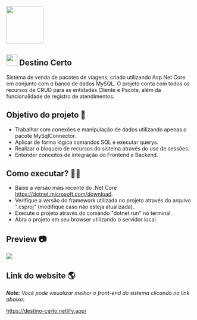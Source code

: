 <img height="100px" src="https://github.com/rafael-vaz/login-session-crud-asp.net-core-mvc/blob/main/projeto-destino-certo/wwwroot/img/logo.png?raw=true">

## <img height="30px" src="https://github.com/rafael-vaz/login-session-crud-asp.net-core-mvc/blob/main/projeto-destino-certo/wwwroot/img/icone.png?raw=true">  Destino Certo

Sistema de venda de pacotes de viagens, criado utilizando Asp.Net Core em conjunto com o banco de dados MySQL. O projeto conta com todos os recursos de CRUD para as entidades Cliente e Pacote, além da funcionalidade de registro de atendimentos.

## Objetivo do projeto :rocket:

- Trabalhar com conexões e manipulação de dados utilizando apenas o pacote MySqlConnector.
- Aplicar de forma lógica comandos SQL e executar querys.
- Realizar o bloqueio de recursos do sistema através do uso de sessões.
- Entender conceitos de integração do Frontend e Backend.

## Como executar? 🧑‍🔧

- Baixe a versão mais recente do .Net Core https://dotnet.microsoft.com/download.
- Verifique a versão do framework utilizada no projeto através do arquivo ".csproj" (modifique caso não esteja atualizada).
- Execute o projeto através do comando "dotnet run" no terminal.
- Abra o projeto em seu browser utilizando o servidor local.

## Preview :camera:

<img src="https://lh3.googleusercontent.com/jEuvef5z_YLyjaCHLZbYWdjGJ8npQ2R9adKB2d9vnc-9ltBv1NlBpBagtyuQKlY5RteQRTnAv7guR80w7-SVwZr1lrj6FnhHJlkhhAP88867KWQT75vRekoEYqcTtoGCJAAFv2CK_lZsnfJEALLPS6gwuVY3mY6GLBHSc31br_TQ2HX9uOkFxWWABNuxJckanwooAWBcEF4GIZeyHEQNGHooTqRxfEznb2w8nmDIYV6VKsIREYIqbWkSihFLUluxlNZn30Md30VFjJFtCtCDv_mO7LKIkholDvUS_To-cwLlgi1AbNRbkdh6JWE8EMTrnGNKJT2h5KconJNbaRKRjLa4fU1SzY0NoQ4AZfzwWmSaaIPohLRJhVBR7K57n-IA-wscZbwJfgKkSG02HnQlYLywm-qKdN-xM3f7Z-zPBKrrTYqrIaZM8r62Ihf4DhaGiKY-2wzz-vL7wxocY_YKVjiCKdDkiJvoFHHx9aeLojbXABsqzvl3-VhPMC8DdeOwqE6hm8PD7p8-L_d-Yo-U5pg-5HIflUITs6h6AkYHvQzJH_4OYGnLcBc1V6bglIy9mDrU4Mni_hIzujjCb2k4J3k_rasqqVUmgiQwN0DyUydvCnXVKd5aBUL310PeOXW5IWxvB7tmwJpSR9sVI0AEa_ujNp21rHG7BHvEH1lV0ge0wK1gwabqU0FmoVeeNz_yRtvq_JTxq2jMGiQ3isNP3Zc=w457-h210-no?authuser=0">

## Link do website 🌎

***Note:** Você pode visualizar melhor o front-end do sistema clicando no link abaixo:*

https://destino-certo.netlify.app/
